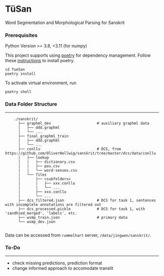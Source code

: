 # TüSan
Word Segmentation and Morphological Parsing for Sanskrit

### Prerequisites

Python Version >= 3.8, <3.11 (for numpy)

This project supports using [poetry](https://python-poetry.org/) for dependency management. Follow these [instructions](https://python-poetry.org/docs/#installation) to install poetry.
```
cd TueSan
poetry install
```

To activate virtual environment, run
```
poetry shell
```

### Data Folder Structure
----
```
    ./sanskrit/
      ├── graphml_dev                     # auxiliary graphml data
      |   ├── ddd.graphml
      │   └── ...
      ├── final_graphml_train
      |   ├── ddd.graphml
      |   └── ...  
      ├── conllu                          # DCS, from https://github.com/OliverHellwig/sanskrit/tree/master/dcs/data/conllu
      |   ├── lookup
      |   |   ├── dictionary.csv
      |   |   ├── pos.csv
      |   |   └── word-senses.csv  
      |   └── files
      |       ├── <subfolders>
      |       |   ├── xxx.conllu
      |       |   └── ...
      |       ├── xxx.conllu
      |       └── ...  
      ├── dcs_filtered.json               # DCS for task 1, sentences with incomplete annotations are filtered out
      ├── dcs_processed.pickle            # DCS for task 1, with 'sandhied_merged', 'labels', etc.
      ├── wsmp_train.json                 # primary data
      └── wsmp_dev.json
      
```
Data can be accessed from `rummelhart` server, `/data/jingwen/sanskrit/`.


### To-Do
----
- check missing predictions, prediction format
- change informed approach to accomodate translit
